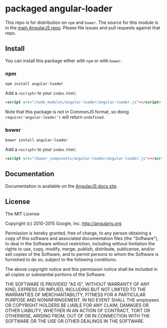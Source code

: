 # packaged angular-loader

This repo is for distribution on `npm` and `bower`. The source for this module is in the
[main AngularJS repo](https://github.com/angular/angular.js/blob/master/src/loader.js).
Please file issues and pull requests against that repo.

## Install

You can install this package either with `npm` or with `bower`.

### npm

```shell
npm install angular-loader
```

Add a `<script>` to your `index.html`:

```html
<script src="/node_modules/angular-loader/angular-loader.js"></script>
```

Note that this package is not in CommonJS format, so doing `require('angular-loader')` will
return `undefined`.

### bower

```shell
bower install angular-loader
```

Add a `<script>` to your `index.html`:

```html
<script src="/bower_components/angular-loader/angular-loader.js"></script>
```

## Documentation

Documentation is available on the
[AngularJS docs site](http://docs.angularjs.org/guide/bootstrap).

## License

The MIT License

Copyright (c) 2010-2015 Google, Inc. http://angularjs.org

Permission is hereby granted, free of charge, to any person obtaining a copy
of this software and associated documentation files (the "Software"), to deal
in the Software without restriction, including without limitation the rights
to use, copy, modify, merge, publish, distribute, sublicense, and/or sell
copies of the Software, and to permit persons to whom the Software is
furnished to do so, subject to the following conditions:

The above copyright notice and this permission notice shall be included in
all copies or substantial portions of the Software.

THE SOFTWARE IS PROVIDED "AS IS", WITHOUT WARRANTY OF ANY KIND, EXPRESS OR
IMPLIED, INCLUDING BUT NOT LIMITED TO THE WARRANTIES OF MERCHANTABILITY,
FITNESS FOR A PARTICULAR PURPOSE AND NONINFRINGEMENT. IN NO EVENT SHALL THE
employees OR COPYRIGHT HOLDERS BE LIABLE FOR ANY CLAIM, DAMAGES OR OTHER
LIABILITY, WHETHER IN AN ACTION OF CONTRACT, TORT OR OTHERWISE, ARISING FROM,
OUT OF OR IN CONNECTION WITH THE SOFTWARE OR THE USE OR OTHER DEALINGS IN
THE SOFTWARE.
